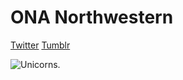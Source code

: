 # ONA Northwestern

[Twitter](https://twitter.com/onanorthwestern)
[Tumblr](http://onanorthwestern.tumblr.com/)

![Unicorns.](http://unicorncamp.org/img/unicorn3.gif)